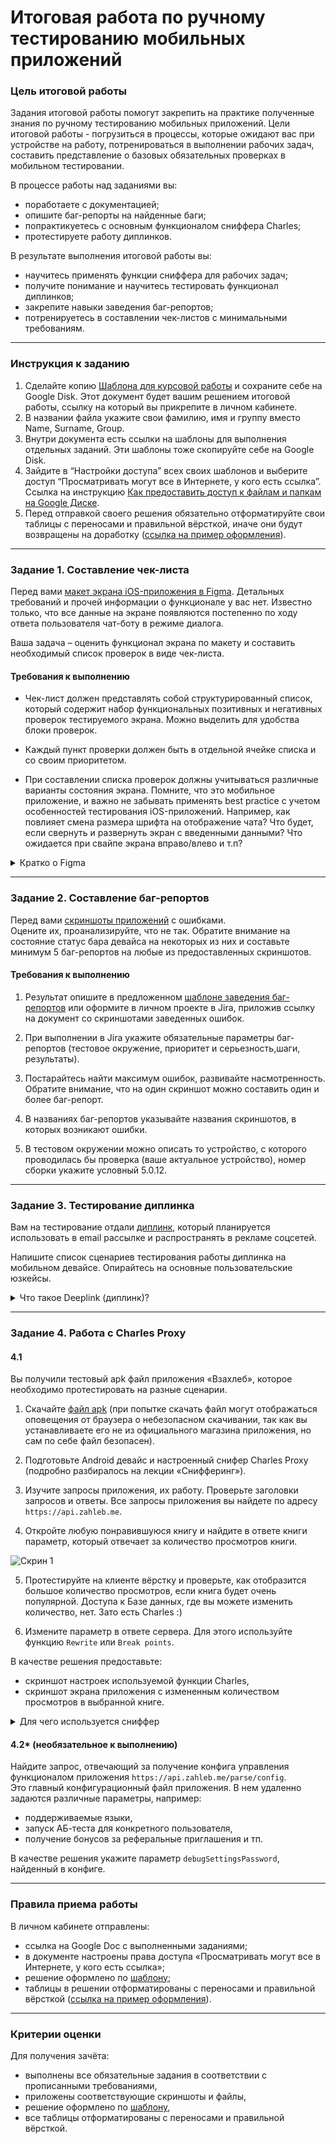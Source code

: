 # Итоговая работа по ручному тестированию мобильных приложений


### Цель итоговой работы

Задания итоговой работы помогут закрепить на практике полученные знания по ручному тестированию мобильных приложений. Цели итоговой работы - погрузиться в процессы, которые ожидают вас при устройстве на работу, потренироваться в выполнении рабочих задач, составить представление о базовых обязательных проверках в мобильном тестировании.

В процессе работы над заданиями вы:

- поработаете с документацией;
- опишите баг-репорты на найденные баги;
- попрактикуетесь с основным функционалом сниффера Charles;
- протестируете работу диплинков.

В результате выполнения итоговой работы вы:

- научитесь применять функции сниффера для рабочих задач;
- получите понимание и научитесь тестировать функционал диплинков;
- закрепите навыки заведения  баг-репортов;
- потренируетесь в составлении чек-листов c минимальными требованиям.


------

### Инструкция к заданию

1. Сделайте копию [Шаблона для курсовой работы](https://docs.google.com/spreadsheets/d/1cq1zeOXVzf2cT2ZdXyf2HQ58DJ9euU98rvVG4kBNALY/edit#gid=0) и сохраните себе на Google Disk. Этот документ будет вашим решением итоговой работы, ссылку на который вы прикрепите в личном кабинете.
3. В названии файла укажите свои фамилию, имя и группу вместо Name, Surname, Group.
4. Внутри документа есть ссылки на шаблоны для выполнения отдельных заданий. Эти шаблоны тоже скопируйте себе на Google Disk.
5. Зайдите в “Настройки доступа” всех своих шаблонов и выберите доступ “Просматривать могут все в Интернете, у кого есть ссылка”.  Ссылка на инструкцию [Как предоставить доступ к файлам и папкам на Google Диске](https://support.google.com/docs/answer/2494822?hl=ru&co=GENIE.Platform%3DDesktop).
6. Перед отправкой своего решения обязательно отформатируйте свои таблицы с переносами и правильной вёрсткой, иначе они будут возвращены на доработку ([ссылка на пример оформления](https://docs.google.com/document/d/1yDj9YWZ6wF7v8edq_aJkSFR9g7QgUil5yuuZgbHDzvE/edit)).
   


------


### Задание 1. Составление чек-листа 

Перед вами [макет экрана iOS-приложения в Figma](https://www.figma.com/file/P91pWCXiUw1vzXdHHVzQ6i/Untitled?type=design&node-id=0-1&mode=design).  Детальных требований и прочей информации о функционале у вас нет.  Известно только, что все данные на экране появляются постепенно по ходу ответа пользователя чат-боту в режиме диалога. 

Ваша задача – оценить функционал экрана по макету и составить необходимый список проверок в виде чек-листа. 

#### Требования к выполнению

- Чек-лист должен представлять собой структурированный список, который содержит набор функциональных позитивных и негативных проверок тестируемого экрана. Можно выделить для удобства блоки проверок. 

- Каждый пункт проверки  должен быть в отдельной ячейке списка и со своим приоритетом. 

- При составлении списка проверок должны учитываться различные варианты состояния экрана.  Помните, что это мобильное приложение, и важно не забывать применять best practice с учетом особенностей тестирования iOS-приложений. Например, как повлияет смена размера шрифта на отображение чата? Что будет, если свернуть и развернуть экран с введенными данными? Что ожидается при свайпе экрана вправо/влево и т.п?

<details close>
  <summary>Кратко о Figma </summary>

Это инструмент для дизайна интерфейсов и прототипирования, который стал очень популярным среди дизайнеров и бизнес-аналитиков, разработки.  Функционал Figma позволяет создавать и редактировать макеты пользовательских интерфейсов, работать с векторами, прототипировать и делиться проектами с командой. 

Легкая интеграция с процессами разработки дает возможность экспорта макетов в различные форматы, что позволяет легко совмещать дизайн с разработкой под разные платформы.
Коллаборация в реальном времени  позволяет работать одновременно с членами команды, видеть изменения в режиме реального времени и оставлять комментарии. Все файлы макетов сохраняются в облаке, что обеспечивает доступ к проектам из любой точки мира и на любом устройстве.

 
</details>


------

### Задание 2. Составление баг-репортов

Перед вами  [скриншоты приложений](https://drive.google.com/drive/u/1/folders/19g7M-dr0rjYaBWZx409g3xMbpfMm__8j) с ошибками.   
Оцените их,  проанализируйте, что не так. Обратите внимание на состояние статус бара девайса на некоторых из них  и составьте минимум 5 баг-репортов на любые из предоставленных скриншотов.



#### Требования к выполнению

1. Результат опишите в предложенном [шаблоне заведения баг-репортов](https://docs.google.com/spreadsheets/d/1pog6M08wbhM-OzdWgQGDP14tn7ZVjEMLHq2bQTwEV2g/edit#gid=0) или оформите в личном проекте в Jira, приложив ссылку на документ со скриншотами заведенных ошибок.

2. При выполнении в Jira укажите обязательные параметры баг-репортов (тестовое окружение, приоритет и серьезность,шаги, результаты).

3. Постарайтесь найти максимум ошибок, развивайте насмотренность. Обратите внимание, что на один скриншот можно составить один и более баг-репорт. 

4. В названиях баг-репортов указывайте названия скриншотов, в которых возникают ошибки.

5. В тестовом окружении  можно описать то устройство, с которого проводилась бы проверка (ваше актуальное устройство), номер сборки укажите условный 5.0.12.

-----


### Задание 3. Тестирование диплинка

Вам на тестирование отдали [диплинк](https://inlnk.ru/golGMO), который планируется использовать в email рассылке и распространять в рекламе соцсетей.

Напишите список сценариев тестирования работы диплинка на мобильном девайсе. Опирайтесь на основные пользовательские юзкейсы.  


<details close>
  <summary> Что такое Deeplink (диплинк)? </summary>
Deeplink (или диплинк) — это гиперссылка, которая перенаправляет пользователя в конкретный раздел приложения или сайта. Данная функция сокращает количество промежуточных действий пользователя и помогает ему попасть на нужную страницу за минимальное количество кликов. Ссылка должна вести себя по-разному для пользователей, у которых приложение уже установлено, и для пользователей, у которых оно еще не установлено.

Как чаще всего используются диплинки:

1. Рекламные кампании для привлечения новых пользователей и отслеживание, откуда идет трафик установок приложения.
2. Перевод пользователей с веб-лендингов  в мобильные приложения.
3. Перенаправление из электронных писем,сообщений в мессенджерах в приложение на нужный раздел, товар, оффер.
   
</details>

-----

### Задание 4. Работа с Charles Proxy

#### 4.1

Вы получили  тестовый apk файл приложения «Взахлеб», которое необходимо протестировать на разные сценарии. 

1. Скачайте [файл apk](https://drive.google.com/file/d/1VSx1zk6QKMOh1H9EHUDgubJhY76dZ7Co/view) (при попытке скачать файл могут отображаться оповещения от браузера о небезопасном скачивании, так как вы устанавливаете его не из официального магазина приложения, но сам по себе файл безопасен).

2. Подготовьте Android девайс и настроенный снифер Charles Proxy (подробно разбиралось на лекции «Cнифферинг»). 

3. Изучите запросы приложения, их работу. Проверьте заголовки запросов и ответы.
Все запросы приложения вы найдете по адресу `https://api.zahleb.me`.  

4. Откройте любую понравившуюся книгу и найдите в ответе книги параметр, который отвечает за количество просмотров книги.

![Скрин 1](https://github.com/netology-code/smqa-diplom/assets/77622076/079bd2d4-b54c-445f-883f-4eefd1b0f5fb)

5. Протестируйте на клиенте вёрстку и проверьте, как отобразится большое количество просмотров, если книга будет очень популярной. Доступа к  Базе данных, где вы можете изменить количество, нет. Зато есть Charles :) 

6. Измените параметр в ответе сервера. Для этого используйте функцию `Rewrite` или `Break points`. 

В качестве решения предоставьте:
- скриншот настроек используемой функции Charles,
- скриншот экрана приложения с измененным количеством просмотров в выбранной книге. 

<details close>
  <summary> Для чего используется сниффер </summary>
   
В мобильном тестировании сниффер используется на постоянной основе. Возможность просмотра трафика с  устройств значительно облегчает работу тестировщика клиент-серверных мобильных приложений.

Несколько примеров рядовых рабочих задач, где вам всегда пригодится сниффер:
- достать токен авторизации с мобильного устройства,  
- посмотреть код ответа запроса,  
- получить тело ответа, при каком-то действии на мобильном устройстве,  
- выбрать запрос, поменять  символ в  токене авторизации и проверить, будет ли ошибка 401, 
- вызвать ошибку тайм-аута на экране,
- выбрать запрос, поменять ему метод POST на PUT и проверить, будет ли ошибка 405,
- заменить url.   

</details>

#### 4.2* (необязательное к выполнению)

Найдите запрос, отвечающий за получение конфига управления функционалом приложения `https://api.zahleb.me/parse/config`.    
Это главный конфигурационный файл приложения. В нем удаленно задаются различные  параметры, например:
- поддерживаемые языки,   
- запуск АБ-теста для конкретного пользователя,
- получение бонусов за реферальные приглашения и тп.
  
В качестве решения укажите параметр  `debugSettingsPassword`, найденный в конфиге.


-----

### Правила приема работы

В личном кабинете отправлены:

- ссылка на Google Doc с выполненными заданиями;
- в документе настроены права доступа «Просматривать могут все в Интернете, у кого есть ссылка»;
- решение оформлено по [шаблону](https://docs.google.com/spreadsheets/d/1cq1zeOXVzf2cT2ZdXyf2HQ58DJ9euU98rvVG4kBNALY/edit#gid=0);
- таблицы в решении отформатированы с переносами и правильной вёрсткой ([ссылка на пример оформления](https://docs.google.com/document/d/1yDj9YWZ6wF7v8edq_aJkSFR9g7QgUil5yuuZgbHDzvE/edit)).
   
------

### Критерии оценки

Для получения зачёта:  
- выполнены все обязательные задания в соответствии с прописанными требованиями,
- приложены соответствующие скриншоты и файлы,
- решение оформлено по [шаблону](https://docs.google.com/spreadsheets/d/1cq1zeOXVzf2cT2ZdXyf2HQ58DJ9euU98rvVG4kBNALY/edit#gid=0),
- все таблицы отформатированы с переносами и правильной вёрсткой.
  

